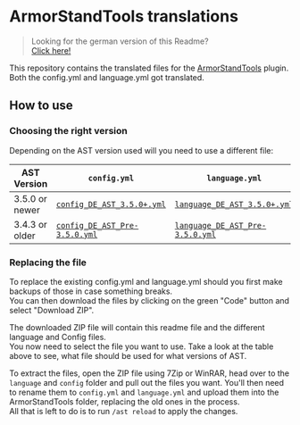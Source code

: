 [readme_de]: https://github.com/Andre601/ArmorStand-Tools/blob/master/README.md

[plugin]: https://www.spigotmc.org/resources/2237/

[config_new]: https://github.com/Andre601/ArmorStand-Tools/blob/master/config/config_DE_AST_3.5.0+.yml
[language_new]: https://github.com/Andre601/ArmorStand-Tools/blob/master/language/language_DE_AST_3.5.0+.yml

[config_old]: https://github.com/Andre601/ArmorStand-Tools/blob/master/config/config_DE_AST_Pre-3.5.0.yml
[language_old]: https://github.com/Andre601/ArmorStand-Tools/blob/master/language/language_DE_AST_Pre-3.5.0.yml

# ArmorStandTools translations
> Looking for the german version of this Readme?  
> [Click here!][readme_de]

This repository contains the translated files for the [ArmorStandTools][plugin] plugin. Both the config.yml and language.yml got translated.

## How to use

### Choosing the right version
Depending on the AST version used will you need to use a different file:

| AST Version    | `config.yml`                                | `language.yml`                                  |
| -------------- | ------------------------------------------- | ----------------------------------------------- |
| 3.5.0 or newer | [`config_DE_AST_3.5.0+.yml`][config_new]    | [`language_DE_AST_3.5.0+.yml`][language_new]    |
| 3.4.3 or older | [`config_DE_AST_Pre-3.5.0.yml`][config_old] | [`language_DE_AST_Pre-3.5.0.yml`][language_old] |

### Replacing the file
To replace the existing config.yml and language.yml should you first make backups of those in case something breaks.  
You can then download the files by clicking on the green "Code" button and select "Download ZIP".

The downloaded ZIP file will contain this readme file and the different language and Config files.  
You now need to select the file you want to use. Take a look at the table above to see, what file should be used for what versions of AST.

To extract the files, open the ZIP file using 7Zip or WinRAR, head over to the `language` and `config` folder and pull out the files you want. You'll then need to rename them to `config.yml` and `language.yml` and upload them into the ArmorStandTools folder, replacing the old ones in the process.  
All that is left to do is to run `/ast reload` to apply the changes.
